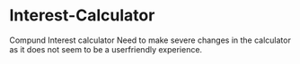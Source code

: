 # Interest-Calculator
Compund Interest calculator
Need to make severe changes in the calculator as it does not seem to be a userfriendly experience.
